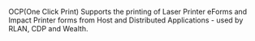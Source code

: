 OCP(One Click Print) Supports the printing of Laser Printer eForms and Impact Printer forms from Host and Distributed Applications - used by RLAN, CDP and Wealth.